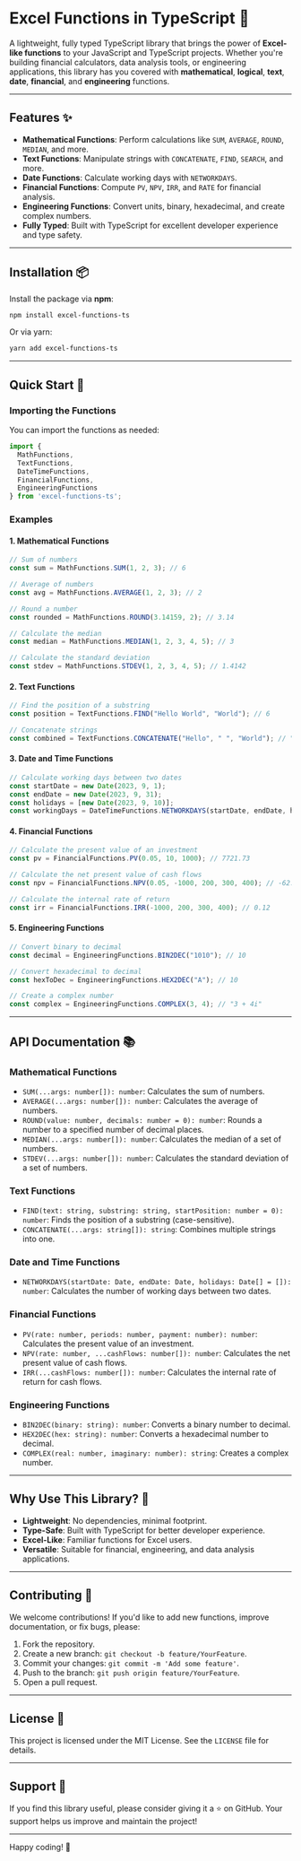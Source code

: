 # Excel Functions in TypeScript 🚀

A lightweight, fully typed TypeScript library that brings the power of **Excel-like functions** to your JavaScript and TypeScript projects. Whether you're building financial calculators, data analysis tools, or engineering applications, this library has you covered with **mathematical**, **logical**, **text**, **date**, **financial**, and **engineering** functions.

---

## Features ✨

- **Mathematical Functions**: Perform calculations like `SUM`, `AVERAGE`, `ROUND`, `MEDIAN`, and more.
- **Text Functions**: Manipulate strings with `CONCATENATE`, `FIND`, `SEARCH`, and more.
- **Date Functions**: Calculate working days with `NETWORKDAYS`.
- **Financial Functions**: Compute `PV`, `NPV`, `IRR`, and `RATE` for financial analysis.
- **Engineering Functions**: Convert units, binary, hexadecimal, and create complex numbers.
- **Fully Typed**: Built with TypeScript for excellent developer experience and type safety.

---

## Installation 📦

Install the package via **npm**:

```bash
npm install excel-functions-ts
```

Or via yarn:

```bash
yarn add excel-functions-ts
```

---

## Quick Start 🚀

### Importing the Functions
You can import the functions as needed:

```typescript
import {
  MathFunctions,
  TextFunctions,
  DateTimeFunctions,
  FinancialFunctions,
  EngineeringFunctions
} from 'excel-functions-ts';
```

### Examples

#### 1. Mathematical Functions

```typescript
// Sum of numbers
const sum = MathFunctions.SUM(1, 2, 3); // 6

// Average of numbers
const avg = MathFunctions.AVERAGE(1, 2, 3); // 2

// Round a number
const rounded = MathFunctions.ROUND(3.14159, 2); // 3.14

// Calculate the median
const median = MathFunctions.MEDIAN(1, 2, 3, 4, 5); // 3

// Calculate the standard deviation
const stdev = MathFunctions.STDEV(1, 2, 3, 4, 5); // 1.4142
```

#### 2. Text Functions

```typescript
// Find the position of a substring
const position = TextFunctions.FIND("Hello World", "World"); // 6

// Concatenate strings
const combined = TextFunctions.CONCATENATE("Hello", " ", "World"); // "Hello World"
```

#### 3. Date and Time Functions

```typescript
// Calculate working days between two dates
const startDate = new Date(2023, 9, 1);
const endDate = new Date(2023, 9, 31);
const holidays = [new Date(2023, 9, 10)];
const workingDays = DateTimeFunctions.NETWORKDAYS(startDate, endDate, holidays); // 21
```

#### 4. Financial Functions

```typescript
// Calculate the present value of an investment
const pv = FinancialFunctions.PV(0.05, 10, 1000); // 7721.73

// Calculate the net present value of cash flows
const npv = FinancialFunctions.NPV(0.05, -1000, 200, 300, 400); // -62.85

// Calculate the internal rate of return
const irr = FinancialFunctions.IRR(-1000, 200, 300, 400); // 0.12
```

#### 5. Engineering Functions

```typescript
// Convert binary to decimal
const decimal = EngineeringFunctions.BIN2DEC("1010"); // 10

// Convert hexadecimal to decimal
const hexToDec = EngineeringFunctions.HEX2DEC("A"); // 10

// Create a complex number
const complex = EngineeringFunctions.COMPLEX(3, 4); // "3 + 4i"
```

---

## API Documentation 📚

### Mathematical Functions
- `SUM(...args: number[]): number`: Calculates the sum of numbers.
- `AVERAGE(...args: number[]): number`: Calculates the average of numbers.
- `ROUND(value: number, decimals: number = 0): number`: Rounds a number to a specified number of decimal places.
- `MEDIAN(...args: number[]): number`: Calculates the median of a set of numbers.
- `STDEV(...args: number[]): number`: Calculates the standard deviation of a set of numbers.

### Text Functions
- `FIND(text: string, substring: string, startPosition: number = 0): number`: Finds the position of a substring (case-sensitive).
- `CONCATENATE(...args: string[]): string`: Combines multiple strings into one.

### Date and Time Functions
- `NETWORKDAYS(startDate: Date, endDate: Date, holidays: Date[] = []): number`: Calculates the number of working days between two dates.

### Financial Functions
- `PV(rate: number, periods: number, payment: number): number`: Calculates the present value of an investment.
- `NPV(rate: number, ...cashFlows: number[]): number`: Calculates the net present value of cash flows.
- `IRR(...cashFlows: number[]): number`: Calculates the internal rate of return for cash flows.

### Engineering Functions
- `BIN2DEC(binary: string): number`: Converts a binary number to decimal.
- `HEX2DEC(hex: string): number`: Converts a hexadecimal number to decimal.
- `COMPLEX(real: number, imaginary: number): string`: Creates a complex number.

---

## Why Use This Library? 🤔

- **Lightweight**: No dependencies, minimal footprint.
- **Type-Safe**: Built with TypeScript for better developer experience.
- **Excel-Like**: Familiar functions for Excel users.
- **Versatile**: Suitable for financial, engineering, and data analysis applications.

---

## Contributing 🤝

We welcome contributions! If you'd like to add new functions, improve documentation, or fix bugs, please:

1. Fork the repository.
2. Create a new branch: `git checkout -b feature/YourFeature`.
3. Commit your changes: `git commit -m 'Add some feature'`.
4. Push to the branch: `git push origin feature/YourFeature`.
5. Open a pull request.

---

## License 📄

This project is licensed under the MIT License. See the `LICENSE` file for details.

---

## Support 💖

If you find this library useful, please consider giving it a ⭐️ on GitHub. Your support helps us improve and maintain the project!

---

Happy coding! 🎉

